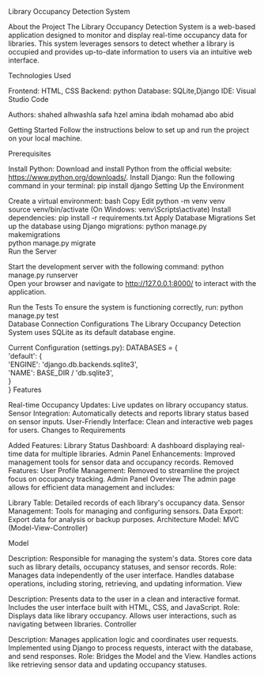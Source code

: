 Library Occupancy Detection System

About the Project
The Library Occupancy Detection System is a web-based application designed to monitor and display real-time occupancy data for libraries. This system leverages sensors to detect whether a library is occupied and provides up-to-date information to users via an intuitive web interface.

Technologies Used

Frontend: HTML, CSS
Backend: python
Database: SQLite,Django
IDE: Visual Studio Code

Authors:
shahed alhwashla 
safa hzel
amina ibdah
mohamad abo abid 

Getting Started
Follow the instructions below to set up and run the project on your local machine.

Prerequisites

Install Python:
Download and install Python from the official website: https://www.python.org/downloads/.
Install Django:
Run the following command in your terminal:
pip install django
Setting Up the Environment

Create a virtual environment:
bash
Copy
Edit
python -m venv venv  
source venv/bin/activate  (On Windows: venv\Scripts\activate)
Install dependencies:
pip install -r requirements.txt
Apply Database Migrations
Set up the database using Django migrations:
python manage.py makemigrations  
python manage.py migrate  
Run the Server


Start the development server with the following command:
python manage.py runserver  
Open your browser and navigate to http://127.0.0.1:8000/ to interact with the application.

Run the Tests
To ensure the system is functioning correctly, run:
python manage.py test  
Database Connection Configurations
The Library Occupancy Detection System uses SQLite as its default database engine.

Current Configuration (settings.py):
DATABASES = {  
    'default': {  
        'ENGINE': 'django.db.backends.sqlite3',  
        'NAME': BASE_DIR / 'db.sqlite3',  
    }  
}
Features

Real-time Occupancy Updates: Live updates on library occupancy status.
Sensor Integration: Automatically detects and reports library status based on sensor inputs.
User-Friendly Interface: Clean and interactive web pages for users.
Changes to Requirements

Added Features:
Library Status Dashboard: A dashboard displaying real-time data for multiple libraries.
Admin Panel Enhancements: Improved management tools for sensor data and occupancy records.
Removed Features:
User Profile Management: Removed to streamline the project focus on occupancy tracking.
Admin Panel Overview
The admin page allows for efficient data management and includes:

Library Table: Detailed records of each library's occupancy data.
Sensor Management: Tools for managing and configuring sensors.
Data Export: Export data for analysis or backup purposes.
Architecture Model: MVC (Model-View-Controller)

Model

Description: Responsible for managing the system's data.
Stores core data such as library details, occupancy statuses, and sensor records.
Role:
Manages data independently of the user interface.
Handles database operations, including storing, retrieving, and updating information.
View

Description: Presents data to the user in a clean and interactive format.
Includes the user interface built with HTML, CSS, and JavaScript.
Role:
Displays data like library occupancy.
Allows user interactions, such as navigating between libraries.
Controller

Description: Manages application logic and coordinates user requests.
Implemented using Django to process requests, interact with the database, and send responses.
Role:
Bridges the Model and the View.
Handles actions like retrieving sensor data and updating occupancy statuses.
